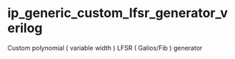 # ip_generic_custom_lfsr_generator_verilog
Custom polynomial ( variable width ) LFSR ( Galios/Fib ) generator
